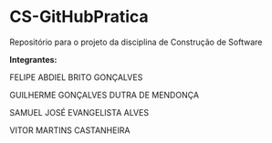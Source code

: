 # CS-GitHubPratica
Repositório para o projeto da disciplina de Construção de Software

**Integrantes:** 

FELIPE ABDIEL BRITO GONÇALVES  

GUILHERME GONÇALVES DUTRA DE MENDONÇA  

SAMUEL JOSÉ EVANGELISTA ALVES

VITOR MARTINS CASTANHEIRA
